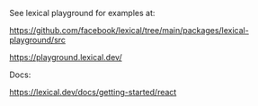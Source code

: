 See lexical playground for examples at:

https://github.com/facebook/lexical/tree/main/packages/lexical-playground/src

https://playground.lexical.dev/

Docs:

https://lexical.dev/docs/getting-started/react
